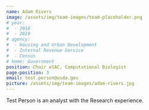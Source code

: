 ```yaml
---
name: Adam Rivers
image: /assets/img/team-images/team-placeholder.png
# year:
#  - 2018
#  - 2019
# agency:   
#  - Housing and Urban Development
#  - Internal Revenue Service
#  - Census
# home: Government
position: Chair eSAC, Computational Biologist
page-position: 3
email: test.person@usda.gov
picture: /assets/img/team-images/adam-rivers.jpg
---
```


Test Person is an analyst with the Research experience.
